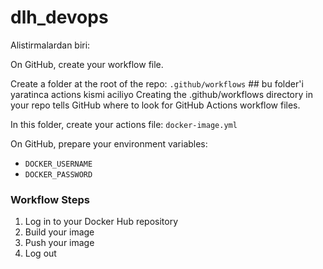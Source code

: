# dlh_devops


Alistirmalardan biri:

On GitHub, create your workflow file.

Create a folder at the root of the repo: `.github/workflows`  ## bu folder'i yaratinca actions kismi aciliyo
Creating the .github/workflows directory in your repo tells GitHub where to look for GitHub Actions workflow files.

In this folder, create your actions file: `docker-image.yml`

On GitHub, prepare your environment variables:

- `DOCKER_USERNAME`
- `DOCKER_PASSWORD`

### Workflow Steps

1. Log in to your Docker Hub repository  
2. Build your image  
3. Push your image  
4. Log out
